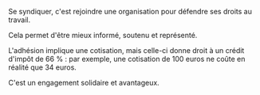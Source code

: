Se syndiquer, c'est rejoindre une organisation pour défendre ses droits au travail. 

Cela permet d'être mieux informé, soutenu et représenté. 

L'adhésion implique une cotisation, mais celle-ci donne droit à un crédit d'impôt de 66 % : par exemple, une cotisation de 100 euros ne coûte en réalité que 34 euros. 

C'est un engagement solidaire et avantageux. 
